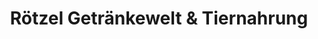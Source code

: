 ---
title: "Rötzel Getränkewelt & Tiernahrung"
url: /remscheid/roetzel-getraenkewelt-und-tiernahrung/
shop: Getränke
---